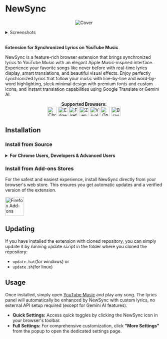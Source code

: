 # NewSync

<p align="center">
<img src="https://hivicode.github.io/newsync/Cover.png" alt="Cover">
</p>

<details>
<summary>Screenshots</summary>
<p align="center">
<img src="https://hivicode.github.io/newsync/pvspecial.png" alt="Player Page Screenshot">
<img src="https://hivicode.github.io/newsync/pv1.png" alt="Artwork Fullscreen Screenshot 1">
<img src="https://hivicode.github.io/newsync/pv2.png" alt="Artwork Fullscreen Screenshot 2">
<img src="https://hivicode.github.io/newsync/pv3.png" alt="Artwork Fullscreen Screenshot 3">
<img src="https://hivicode.github.io/newsync/pv4.png" alt="Artwork Fullscreen Screenshot 4">
</p>
</details>

<br>

**Extension for Synchronized Lyrics on YouTube Music**

NewSync is a feature-rich browser extension that brings synchronized lyrics to YouTube Music with an elegant Apple Music-inspired interface. Experience your favorite songs like never before with real-time lyrics display, smart translations, and beautiful visual effects. Enjoy perfectly synchronized lyrics that follow your music with line-by-line and word-by-word highlighting, sleek minimal design with premium fonts and custom icons, and instant translation capabilities using Google Translate or Gemini AI.

<p align="center">
    <b>Supported Browsers:</b>
<br>
<img  width="30px" src="https://cdn-icons-png.flaticon.com/128/6125/6125000.png" alt="Chrome">
<img  width="30px" src="https://cdn-icons-png.flaticon.com/128/5968/5968890.png" alt="Edge">
<img  width="30px" src="https://cdn-icons-png.flaticon.com/128/5968/5968827.png" alt="Firefox">
<img  width="30px" src="https://raw.githubusercontent.com/zen-browser/.github/refs/heads/main/profile/logo-black.png" alt="Zen">
<img  width="30px" src="https://upload.wikimedia.org/wikipedia/commons/thumb/e/e4/Vivaldi_web_browser_logo.svg/456px-Vivaldi_web_browser_logo.png" alt="Vivaldi">
<img  width="30px" src="https://cdn-icons-png.flaticon.com/128/6124/6124994.png" alt="Opera">
<img  width="30px" src="https://img.icons8.com/?size=48&id=cM42lftaD9Z3&format=png" alt="Brave">
</p>

## Installation

### Install from Source

<details>
<summary><b>For Chrome Users, Developers & Advanced Users</b></summary>

### Requirements:
- install [git scm](https://github.com/git-for-windows/git/releases/download/v2.51.0.windows.1/Git-2.51.0-64-bit.exe)

### For Chrome, Edge, Vivaldi, Opera, Brave

1.  **Clone or Download the Repository:**
    ```bash
    git clone https://github.com/ban-heesoo/NewSync
    ```
2.  Alternatively, you can download the latest release from [Github Releases](https://github.com/ban-heesoo/NewSync/releases/latest) and extract the zip file.
3.  **Open Extensions Page:**
    Navigate to `chrome://extensions/` (same for Edge, Vivaldi, Opera, Brave)
4.  **Enable Developer Mode:**
    Toggle the "Developer mode" switch in the top right corner.
5.  **Load Unpacked Extension:**
    Click on "Load unpacked" and select the cloned repository folder.

### For Firefox and Zen

1.  **Clone or Download the Repository:**
    ```bash
    git clone https://github.com/ban-heesoo/NewSync
    ```
2.  Alternatively, you can download the latest release from [Github Releases](https://github.com/ban-heesoo/NewSync/releases/latest) and extract the zip file.
3.  **Open Firefox Debugging Page:**
    Navigate to `about:debugging#/runtime/this-firefox`
4.  **Load Temporary Add-on:**
    Click on "Load Temporary Add-on" and choose the `manifest.json` file from the repository folder.

</details>


### Install from Add-ons Stores

For the safest and easiest experience, install NewSync directly from your browser's web store. This ensures you get automatic updates and a verified version of the extension.

<p float="left">
<a href="https://addons.mozilla.org/en-US/firefox/addon/newsync/" target="_blank"><img src="https://blog.mozilla.org/addons/files/2020/04/get-the-addon-fx-apr-2020.svg" alt="Firefox Add-ons" height="60"/></a>

## Updating

If you have installed the extension with cloned repository, you can simply update it by running update script in the folder where you cloned the repository:<br>
- `update.bat`(for windows) or
- `update.sh`(for linux)

## Usage

Once installed, simply open [YouTube Music](https://music.youtube.com/) and play any song. The lyrics panel will automatically be enhanced by NewSync with custom lyrics, no external API setup required (except for Gemini AI features).

-   **Quick Settings:** Access quick toggles by clicking the NewSync icon in your browser's toolbar.
-   **Full Settings:** For comprehensive customization, click **"More Settings"** from the popup to open the dedicated settings page.
